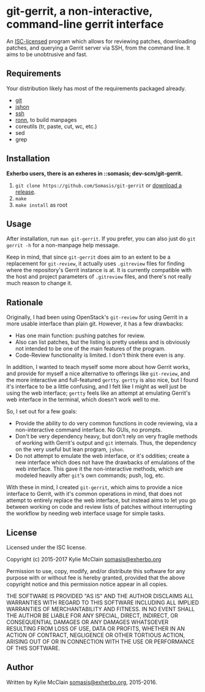 # git-gerrit, a non-interactive, command-line gerrit interface

An [ISC-licensed](#License) program which allows for reviewing patches,
downloading patches, and querying a Gerrit server via SSH, from the
command line. It aims to be unobtrusive and fast.

## Requirements
Your distribution likely has most of the requirements packaged already.

- [git](http://git-scm.com)
- [jshon](https://github.com/keenerd/jshon)
- [ssh](http://www.openssh.com/)
- [ronn](https://github.com/rtomayko/ronn), to build manpages
- coreutils (tr, paste, cut, wc, etc.)
- sed
- grep

## Installation
**Exherbo users, there is an exheres in ::somasis; dev-scm/git-gerrit.**

1. `git clone https://github.com/Somasis/git-gerrit` or [download a release].
2. `make`
3. `make install` as root

## Usage
After installation, run `man git-gerrit`. If you prefer, you can also just do
`git gerrit -h` for a non-manpage help message.

Keep in mind, that since `git-gerrit` does aim to an extent to be a
replacement for `git-review`, it actually uses `.gitreview` files for
finding where the repository's Gerrit instance is at. It is currently
compatible with the host and project parameters of `.gitreview` files, and
there's not really much reason to change it.

## Rationale
Originally, I had been using OpenStack's `git-review` for using Gerrit in a
more usable interface than plain git. However, it has a few drawbacks:

- Has one main function: pushing patches for review.
- Also can list patches, but the listing is pretty useless and is obviously
  not intended to be one of the main features of the program.
- Code-Review functionality is limited. I don't think there even is any.

In addition, I wanted to teach myself some more about how Gerrit works, and
provide for myself a nice alternative to offerings like `git-review`, and the
more interactive and full-featured `gertty`. `gertty` is also nice, but I
found it's interface to be a little confusing, and I felt like I might as well
just be using the web interface; `gertty` feels like an attempt at emulating
Gerrit's web interface in the terminal, which doesn't work well to me.

So, I set out for a few goals:

- Provide the ability to do very common functions in code reviewing, via
  a non-interactive command interface. No GUIs, no prompts.
- Don't be very dependency heavy, but don't rely on very fragile methods of
  working with Gerrit's output and `git` internals. Thus, the dependency on
  the very useful but lean program, `jshon`.
- Do not attempt to emulate the web interface, or it's oddities; create a
  new interface which does not have the drawbacks of emulations of the web
  interface. This gave it the non-interactive methods, which are modeled
  heavily after `git`'s own commands; push, log, etc.

With these in mind, I created `git-gerrit`, which aims to provide a nice
interface to Gerrit, with it's common operations in mind, that does not
attempt to entirely replace the web interface, but instead aims to let you
go between working on code and review lists of patches without interrupting
the workflow by needing web interface usage for simple tasks.

[download a release]: https://github.com/Somasis/git-gerrit/releases

## License

Licensed under the ISC license.

Copyright (c) 2015-2017 Kylie McClain <somasis@exherbo.org>

Permission to use, copy, modify, and/or distribute this software for any
purpose with or without fee is hereby granted, provided that the above
copyright notice and this permission notice appear in all copies.

THE SOFTWARE IS PROVIDED "AS IS" AND THE AUTHOR DISCLAIMS ALL WARRANTIES
WITH REGARD TO THIS SOFTWARE INCLUDING ALL IMPLIED WARRANTIES OF
MERCHANTABILITY AND FITNESS. IN NO EVENT SHALL THE AUTHOR BE LIABLE FOR
ANY SPECIAL, DIRECT, INDIRECT, OR CONSEQUENTIAL DAMAGES OR ANY DAMAGES
WHATSOEVER RESULTING FROM LOSS OF USE, DATA OR PROFITS, WHETHER IN AN
ACTION OF CONTRACT, NEGLIGENCE OR OTHER TORTIOUS ACTION, ARISING OUT OF
OR IN CONNECTION WITH THE USE OR PERFORMANCE OF THIS SOFTWARE.

## Author

Written by Kylie McClain <somasis@exherbo.org>, 2015-2016.
